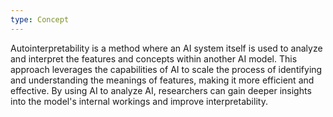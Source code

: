 ```yaml
---
type: Concept
---
```


Autointerpretability is a method where an AI system itself is used to analyze and interpret the features and concepts within another AI model. This approach leverages the capabilities of AI to scale the process of identifying and understanding the meanings of features, making it more efficient and effective. By using AI to analyze AI, researchers can gain deeper insights into the model's internal workings and improve interpretability.